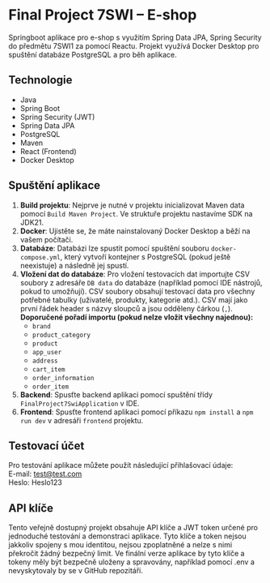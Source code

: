 # Final Project 7SWI – E-shop 

Springboot aplikace pro e-shop s využitím Spring Data JPA, Spring Security do předmětu 7SWI1 za pomocí Reactu.
Projekt využívá Docker Desktop pro spuštění databáze PostgreSQL a pro běh aplikace.

## Technologie
- Java
- Spring Boot
- Spring Security (JWT)
- Spring Data JPA
- PostgreSQL
- Maven
- React (Frontend)
- Docker Desktop

## Spuštění aplikace
1. **Build projektu**: Nejprve je nutné v projektu inicializovat Maven data pomocí `Build Maven Project`. Ve struktuře projektu nastavíme SDK na JDK21.
2. **Docker**: Ujistěte se, že máte nainstalovaný Docker Desktop a běží na vašem počítači.
3. **Databáze**: Databázi lze spustit pomocí spuštění souboru `docker-compose.yml`, který vytvoří kontejner s PostgreSQL (pokud ještě neexistuje) a následně jej spustí.
4. **Vložení dat do databáze**: Pro vložení testovacích dat importujte CSV soubory z adresáře `DB data` do databáze (například pomocí IDE nástrojů, pokud to umožňují). CSV soubory obsahují testovací data pro všechny potřebné tabulky (uživatelé, produkty, kategorie atd.). CSV mají jako první řádek header s názvy sloupců a jsou odděleny čárkou (`,`).  <br /> **Doporučené pořadí importu (pokud nelze vložit všechny najednou):**
   - `brand`
   - `product_category`
   - `product`
   - `app_user`
   - `address`
   - `cart_item`
   - `order_information`
   - `order_item`
5. **Backend**: Spusťte backend aplikaci pomocí spuštění třídy `FinalProject7SwiApplication` v IDE.
6. **Frontend**: Spusťte frontend aplikaci pomocí příkazu `npm install` a `npm run dev` v adresáři `frontend` projektu.

## Testovací účet
Pro testování aplikace můžete použít následující přihlašovací údaje: <br />
E-mail: test@test.com  <br />
Heslo: Heslo123

## API klíče
Tento veřejně dostupný projekt obsahuje API klíče a JWT token určené pro jednoduché testování a demonstraci aplikace. Tyto klíče a token nejsou jakkoliv spojeny s mou identitou, nejsou zpoplatněné a nelze s nimi překročit žádný bezpečný limit. Ve finální verze aplikace by tyto klíče a tokeny měly být bezpečně uloženy a spravovány, například pomocí .env a nevyskytovaly by se v GitHub repozitáři.
